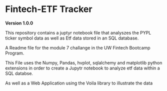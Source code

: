 # Fintech-ETF Tracker

**Version 1.0.0**

This repository contains a juptyr notebook file that analyszes the PYPL ticker symbol data as well as Etf data stored in an SQL database.            


A Readme file for the module 7 challange in the UW Fintech Bootcamp Program. 

This File uses the Numpy, Pandas, hvplot, sqlalchemy and matplotlib python extensions in order to create a Jupytr notebook to analyze etf data within a SQL databse. 

As well as a Web Application using the Voila library to illustrate the data 
